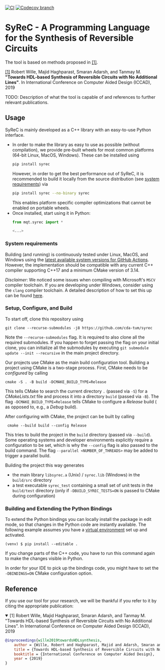 [![CI](https://github.com/cda-tum/syrec/actions/workflows/ci.yml/badge.svg)](https://github.com/cda-tum/syrec/actions/workflows/ci.yml)
[![Codecov branch](https://img.shields.io/codecov/c/github/cda-tum/syrec/master?label=codecov&logo=codecov&style=plastic)](https://codecov.io/gh/cda-tum/syrec)

# SyReC - A Programming Language for the Synthesis of Reversible Circuits

The tool is based on methods proposed in [[1]](https://iic.jku.at/files/eda/2019_iccad_hdl_based_reversible_circuit_synthesis_without_additional_lines.pdf).

[[1]](https://iic.jku.at/files/eda/2019_iccad_hdl_based_reversible_circuit_synthesis_without_additional_lines.pdf) Robert Wille, Majid Haghparast, Smaran Adarsh, and Tanmay M. **"Towards HDL-based Synthesis of Reversible Circuits with No
Additional Lines"**. In International Conference on Computer Aided Design (ICCAD), 2019

TODO: Description of what the tool is capable of and references to further relevant publications.

## Usage

SyReC is mainly developed as a C++ library with an easy-to-use Python interface.

- In order to make the library as easy to use as possible (without compilation), we provide pre-built wheels for most common platforms (64-bit Linux, MacOS, Windows). These can be installed using
    ```bash
    pip install syrec
    ```
  However, in order to get the best performance out of SyReC, it is recommended to build it locally from the source distribution (see [system requirements](#system-requirements)) via
    ```bash
    pip install syrec --no-binary syrec
    ```
  This enables platform specific compiler optimizations that cannot be enabled on portable wheels.
- Once installed, start using it in Python:
    ```python
    from mqt.syrec import * 
    
    <...>
    ```

### System requirements

Building (and running) is continuously tested under Linux, MacOS, and Windows using the [latest available system versions for GitHub Actions](https://github.com/actions/virtual-environments). However, the implementation should be compatible
with any current C++ compiler supporting C++17 and a minimum CMake version of 3.14.

*Disclaimer*: We noticed some issues when compiling with Microsoft's `MSCV` compiler toolchain. If you are developing under Windows, consider using the `clang` compiler toolchain. A detailed description of how to set this up can be
found [here](https://docs.microsoft.com/en-us/cpp/build/clang-support-msbuild?view=msvc-160).

### Setup, Configure, and Build

To start off, clone this repository using

```shell
git clone --recurse-submodules -j8 https://github.com/cda-tum/syrec 
```

Note the `--recurse-submodules` flag. It is required to also clone all the required submodules. If you happen to forget passing the flag on your initial clone, you can initialize all the submodules by
executing `git submodule update --init --recursive` in the main project directory.

Our projects use CMake as the main build configuration tool. Building a project using CMake is a two-stage process. First, CMake needs to be *configured* by calling

```shell 
cmake -S . -B build -DCMAKE_BUILD_TYPE=Release
```

This tells CMake to search the current directory `.` (passed via `-S`) for a *CMakeLists.txt* file and process it into a directory `build` (passed via `-B`). The flag `-DCMAKE_BUILD_TYPE=Release` tells CMake to configure a *Release* build (
as opposed to, e.g., a *Debug* build).

After configuring with CMake, the project can be built by calling

```shell
 cmake --build build --config Release
```

This tries to build the project in the `build` directory (passed via `--build`). Some operating systems and developer environments explicitly require a configuration to be set, which is why the `--config` flag is also passed to the build
command. The flag `--parallel <NUMBER_OF_THREADS>` may be added to trigger a parallel build.

Building the project this way generates

- the main library `libsyrec.a` (Unix) / `syrec.lib` (Windows) in the `build/src` directory
- a test executable `syrec_test` containing a small set of unit tests in the `build/test` directory (only if `-DBUILD_SYREC_TESTS=ON` is passed to CMake during configuration)

### Building and Extending the Python Bindings

To extend the Python bindings you can locally install the package in edit mode, so that changes in the Python code are instantly available. The following example assumes you have
a [virtual environment](https://docs.python.org/3/library/venv.html) set up and activated.

```commandline
(venv) $ pip install --editable .
```

If you change parts of the C++ code, you have to run this command again to make the changes visible in Python.

In order for your IDE to pick up the bindings code, you might have to set the `-DBINDINGS=ON` CMake configuration option.

## Reference

If you use our tool for your research, we will be thankful if you refer to it by citing the appropriate publication:

<details open>
<summary>[1] Robert Wille, Majid Haghparast, Smaran Adarsh, and Tanmay M. "Towards HDL-based Synthesis of Reversible Circuits with No Additional Lines". In International Conference on Computer Aided Design (ICCAD), 2019</summary>

```bibtex
@inproceedings{wille2019towardsHDLsynthesis,
    author = {Wille, Robert and Haghparast, Majid and Adarsh, Smaran and M, Tanmay},
    title = {Towards HDL-based Synthesis of Reversible Circuits with No Additional Lines},
    booktitle = {International Conference on Computer Aided Design},
    year = {2019}
}
```

</details>
